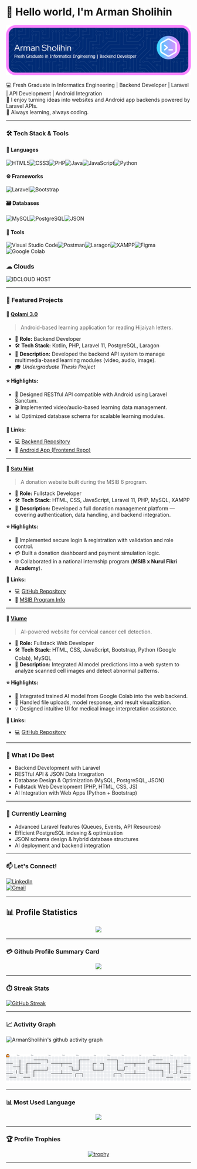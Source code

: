 # 👋 Hello world, I'm Arman Sholihin
![ArmanSholihin](img/github-header-banner1.png)  

💻 Fresh Graduate in Informatics Engineering | Backend Developer | Laravel | API Development | Android Integration  
💬 I enjoy turning ideas into websites and Android app backends powered by Laravel APIs.   
🌱 Always learning, always coding.  

---

### 🛠️ Tech Stack & Tools

#### 🧩 Languages
![HTML5](https://img.shields.io/badge/HTML5-E34F26?style=for-the-badge&logo=html5&logoColor=white)![CSS3](https://img.shields.io/badge/CSS3-1572B6?style=for-the-badge&logo=css3&logoColor=white)![PHP](https://img.shields.io/badge/PHP-777BB4?style=for-the-badge&logo=php&logoColor=white)![Java](https://img.shields.io/badge/Java-ED8B00?style=for-the-badge&logo=java&logoColor=white)![JavaScript](https://img.shields.io/badge/JavaScript-F7DF1E?style=for-the-badge&logo=javascript&logoColor=black)![Python](https://img.shields.io/badge/Python-3776AB?style=for-the-badge&logo=python&logoColor=white)

#### ⚙️ Frameworks
![Laravel](https://img.shields.io/badge/Laravel-FF2D20?style=for-the-badge&logo=laravel&logoColor=white)![Bootstrap](https://img.shields.io/badge/Bootstrap-7952B3?style=for-the-badge&logo=bootstrap&logoColor=white)

#### 🗃️ Databases
![MySQL](https://img.shields.io/badge/MySQL-4479A1?style=for-the-badge&logo=mysql&logoColor=white)![PostgreSQL](https://img.shields.io/badge/PostgreSQL-4169E1?style=for-the-badge&logo=postgresql&logoColor=white)![JSON](https://img.shields.io/badge/JSON-000000?style=for-the-badge&logo=json&logoColor=white)

#### 🧰 Tools
![Visual Studio Code](https://img.shields.io/badge/Visual%20Studio%20Code-007ACC?style=for-the-badge&logo=visualstudiocode&logoColor=white)![Postman](https://img.shields.io/badge/Postman-FF6C37?style=for-the-badge&logo=postman&logoColor=white)![Laragon](https://img.shields.io/badge/Laragon-0E83CD?style=for-the-badge&logo=laravel&logoColor=white)![XAMPP](https://img.shields.io/badge/XAMPP-FB7A24?style=for-the-badge&logo=xampp&logoColor=white)![Figma](https://img.shields.io/badge/Figma-F24E1E?style=for-the-badge&logo=figma&logoColor=white)![Google Colab](https://img.shields.io/badge/Google%20Colab-F9AB00?style=for-the-badge&logo=googlecolab&logoColor=black)

### ☁ Clouds
![IDCLOUD HOST](https://img.shields.io/badge/iCloud-3693F3?style=for-the-badge&logo=iCloud&logoColor=white)

---

### 🚀 Featured Projects

#### 📱 [**Qolami 3.0**](https://github.com/ArmanSholihin/qolami-lughatech-be)  
> Android-based learning application for reading Hijaiyah letters.

- 🧩 **Role:** Backend Developer  
- 🛠️ **Tech Stack:** Kotlin, PHP, Laravel 11, PostgreSQL, Laragon  
- 🧾 **Description:** Developed the backend API system to manage multimedia-based learning modules (video, audio, image).  
- 🎓 *Undergraduate Thesis Project*

**⭐ Highlights:**  
- 🔧 Designed RESTful API compatible with Android using Laravel Sanctum.  
- 🎬 Implemented video/audio-based learning data management.  
- 📊 Optimized database schema for scalable learning modules.

**🔗 Links:**  
- 💻 [Backend Repository](https://github.com/ArmanSholihin/qolami-lughatech-be)  
- 📱 [Android App (Frontend Repo)](https://github.com/FadhilRabbani/Qolami3.0_LughahTech.git)  

---

#### 💸 [**Satu Niat**](https://github.com/MSIB-6-NCI/Project-Donasi-SIB6)  
> A donation website built during the MSIB 6 program.

- 🧩 **Role:** Fullstack Developer  
- 🛠️ **Tech Stack:** HTML, CSS, JavaScript, Laravel 11, PHP, MySQL, XAMPP  
- 🧾 **Description:** Developed a full donation management platform — covering authentication, data handling, and backend integration.

**⭐ Highlights:**  
- 🔐 Implemented secure login & registration with validation and role control.  
- 💳 Built a donation dashboard and payment simulation logic.  
- 🌐 Collaborated in a national internship program (**MSIB x Nurul Fikri Academy**).

**🔗 Links:**  
- 💻 [GitHub Repository](https://github.com/MSIB-6-NCI/Project-Donasi-SIB6)  
- 🧠 [MSIB Program Info](https://kampusmerdeka.kemdikbud.go.id/program/magang)  

---

#### 🧬 [**Viume**](https://github.com/ArmanSholihin/viumefinal)  
> AI-powered website for cervical cancer cell detection.

- 🧩 **Role:** Fullstack Web Developer  
- 🛠️ **Tech Stack:** HTML, CSS, JavaScript, Bootstrap, Python (Google Colab), MySQL  
- 🧾 **Description:** Integrated AI model predictions into a web system to analyze scanned cell images and detect abnormal patterns.

**⭐ Highlights:**  
- 🤖 Integrated trained AI model from Google Colab into the web backend.  
- 🧠 Handled file uploads, model response, and result visualization.  
- 💡 Designed intuitive UI for medical image interpretation assistance.

**🔗 Links:**  
- 💻 [GitHub Repository](https://github.com/ArmanSholihin/viumefinal)  

---

### 🧩 What I Do Best
- Backend Development with Laravel  
- RESTful API & JSON Data Integration  
- Database Design & Optimization (MySQL, PostgreSQL, JSON)  
- Fullstack Web Development (PHP, HTML, CSS, JS)  
- AI Integration with Web Apps (Python + Bootstrap)  

---

### 🌱 Currently Learning
- Advanced Laravel features (Queues, Events, API Resources)  
- Efficient PostgreSQL indexing & optimization  
- JSON schema design & hybrid database structures  
- AI deployment and backend integration  

---

### 📫 Let's Connect!
[![LinkedIn](https://img.shields.io/badge/LinkedIn-Arman%20Sholihin-blue?style=flat-square&logo=linkedin)](https://www.linkedin.com/in/arman-sholihin)  
[![Gmail](https://img.shields.io/badge/Gmail-armansholihin%40gmail.com-red?style=flat-square&logo=gmail)](mailto:armansholihin@gmail.com)  

---

## 📊 Profile Statistics

<div align="center">

![](https://github-readme-stats.vercel.app/api?username=ArmanSholihin&theme=algolia&show_icons=true&count_private=true&bg_color=1e2b3c&border_color=B2E0FF&icon_color=95ccff&border_radius=20&include_all_commits=true&rank_icon=percentile&v=1)  

</div>

---

### 💳 Github Profile Summary Card

<div align="center">

![](https://github-profile-summary-cards.vercel.app/api/cards/profile-details?username=ArmanSholihin&theme=github_dark)

</div>

---

### ⏱️ Streak Stats

<a href="https://git.io/streak-stats"><img src="https://streak-stats.demolab.com?user=ArmanSholihin&theme=tokyonight" alt="GitHub Streak" /></a>

---

### 📈 Activity Graph

![ArmanSholihin's github activity graph](https://github-readme-activity-graph.vercel.app/graph?username=ArmanSholihin&theme=react-dark)

<br clear="both">

<picture>
  <source media="(prefers-color-scheme: dark)" height="200" srcset="https://raw.githubusercontent.com/ArmanSholihin/ArmanSholihin/output/pacman-contribution-graph-dark.svg">
  <source media="(prefers-color-scheme: light)" srcset="https://raw.githubusercontent.com/ArmanSholihin/ArmanSholihin/output/pacman-contribution-graph.svg">
  <img alt="pacman contribution graph" src="https://raw.githubusercontent.com/ArmanSholihin/ArmanSholihin/output/pacman-contribution-graph.svg">
</picture>

---

### 📊 Most Used Language

<div align="center">

![](https://github-readme-stats.vercel.app/api/top-langs?username=ArmanSholihin&show_icons=true&locale=en&layout=compact&theme=radical)

</div>

---

### 🏆 Profile Trophies

<div align="center">

[![trophy](https://github-profile-trophy.vercel.app/?username=ArmanSholihin&theme=onedark&title=-Reviews&no-frame=true&margin-w=4&margin-h=4)](https://github.com/ryo-ma/github-profile-trophy)

</div>

---

